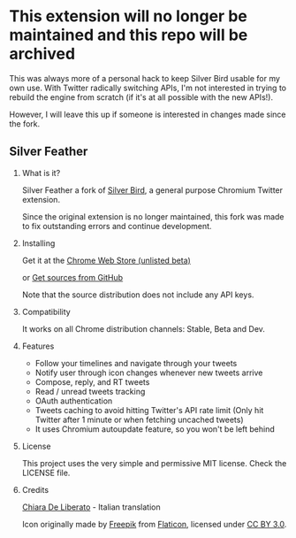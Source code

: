# This extension will no longer be maintained and this repo will be archived

This was always more of a personal hack to keep Silver Bird usable for my own use. With Twitter radically switching APIs, I'm not interested in trying to rebuild the engine from scratch (if it's at all possible with the new APIs!).

However, I will leave this up if someone is interested in changes made since the fork.

## Silver Feather ##

1. What is it?

    Silver Feather a fork of [Silver Bird](https://github.com/cezarsa/silver_bird), a general purpose Chromium Twitter extension.

    Since the original extension is no longer maintained, this fork was made to fix outstanding errors and continue development.

2. Installing

    Get it at the [Chrome Web Store (unlisted beta)](https://chrome.google.com/webstore/detail/silver-feather/cggngiphndchpmlighpenhejheolmeod)

    or [Get sources from GitHub](https://github.com/kav2k/silver_feather/)

    Note that the source distribution does not include any API keys.

3. Compatibility

    It works on all Chrome distribution channels: Stable, Beta and Dev.

4. Features

    * Follow your timelines and navigate through your tweets
    * Notify user through icon changes whenever new tweets arrive
    * Compose, reply, and RT tweets
    * Read / unread tweets tracking
    * OAuth authentication
    * Tweets caching to avoid hitting Twitter's API rate limit (Only hit Twitter after 1 minute or when fetching uncached tweets)
    * It uses Chromium autoupdate feature, so you won't be left behind

5. License

    This project uses the very simple and permissive MIT license. Check the LICENSE file.

6. Credits

    [Chiara De Liberato](http://www.chiaradeliberato.it/) - Italian translation

    Icon originally made by [Freepik](http://www.freepik.com)
    from [Flaticon](http://www.flaticon.com),
    licensed under [CC BY 3.0](http://creativecommons.org/licenses/by/3.0/).
